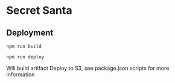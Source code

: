 # Secret Santa

## Deployment

```
npm run build

npm run deploy
```

Will build artifact
Deploy to S3, see package.json scripts for more information
